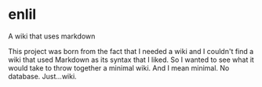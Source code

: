 # enlil
A wiki that uses markdown

This project was born from the fact that I needed a wiki
and I couldn't find a wiki that used Markdown as its syntax that I liked.
So I wanted to see what it would take to throw together a minimal wiki.
And I mean minimal. No database. Just...wiki.

